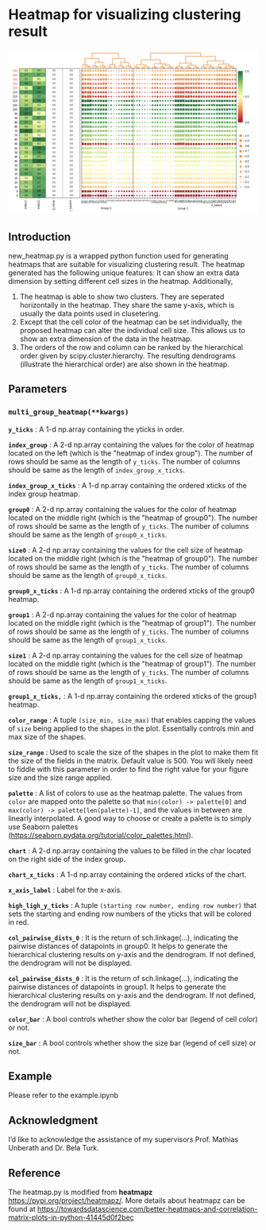 # Heatmap for visualizing clustering result
![Image text](https://github.com/UeFan/Heatmap-for-visualizing-clustering-result/blob/master/example.png)



Introduction
---------------

new_heatmap.py is a wrapped python function used for generating heatmaps that are suitable for visualizing clustering result. 
The heatmap generated has the following unique features:
It can show an extra data dimension by setting different cell sizes in the heatmap. Additionally, 

1. The heatmap is able to show two clusters. They are seperated horizontally in the heatmap. They share the same y-axis, which is usually the data points used in clusetering.
2. Except that the cell color of the heatmap can be set individually, the proposed heatmap can alter the individual cell size. This allows us to show an extra dimension of the data in the heatmap.
3. The orders of the row and column can be ranked by the hierarchical order given by scipy.cluster.hierarchy. The resulting dendrograms (illustrate the hierarchical order) are also shown in the heatmap.


Parameters
---------------

### **`multi_group_heatmap(**kwargs)`**

**`y_ticks`** : A 1-d np.array containing the yticks in order.

**`index_group`** : A 2-d np.array containing the values for the color of heatmap located on the left (which is the "heatmap of index group"). The number of rows should be same as the length of `y_ticks`. The number of columns should be same as the length of `index_group_x_ticks`.

**`index_group_x_ticks`** : A 1-d np.array containing the ordered xticks of the index group heatmap.

**`group0`** : A 2-d np.array containing the values for the color of heatmap located on the middle right (which is the "heatmap of group0"). The number of rows should be same as the length of `y_ticks`. The number of columns should be same as the length of `group0_x_ticks`.

**`size0`** : A 2-d np.array containing the values for the cell size of heatmap located on the middle right (which is the "heatmap of group0"). The number of rows should be same as the length of `y_ticks`. The number of columns should be same as the length of `group0_x_ticks`.

**`group0_x_ticks`** : A 1-d np.array containing the ordered xticks of the group0 heatmap.

**`group1`** : A 2-d np.array containing the values for the color of heatmap located on the middle right (which is the "heatmap of group1"). The number of rows should be same as the length of `y_ticks`. The number of columns should be same as the length of `group1_x_ticks`.

**`size1`** : A 2-d np.array containing the values for the cell size of heatmap located on the middle right (which is the "heatmap of group1"). The number of rows should be same as the length of `y_ticks`. The number of columns should be same as the length of `group1_x_ticks`.

**`group1_x_ticks,`** : A 1-d np.array containing the ordered xticks of the group1 heatmap.

**`color_range`** : A tuple `(size_min, size_max)` that enables capping the values of `size` being applied to the shapes in the plot. Essentially controls min and max size of the shapes. 

**`size_range`** : Used to scale the size of the shapes in the plot to make them fit the size of the fields in the matrix. Default value is 500. You will likely need to fiddle with this parameter in order to find the right value for your figure size and the size range applied.

**`palette`** : A list of colors to use as the heatmap palette. The values from `color` are mapped onto the palette so that `min(color) -> palette[0]` and `max(color) -> palette[len(palette)-1]`, and the values in between are linearly interpolated. A good way to choose or create a palette is to simply use Seaborn palettes (https://seaborn.pydata.org/tutorial/color_palettes.html).

**`chart`** : A 2-d np.array containing the values to be filled in the char located on the right side of the index group. 

**`chart_x_ticks`** : A 1-d np.array containing the ordered xticks of the chart.

**`x_axis_label`** : Label for the x-axis.

**`high_ligh_y_ticks`** : A tuple `(starting row number, ending row number)` that sets the starting and ending row numbers of the yticks that will be colored in red.

**`col_pairwise_dists_0`** : It is the return of sch.linkage(...), indicating the pairwise distances of datapoints in group0. It helps to generate the hierarchical clustering results on y-axis and the dendrogram. If not defined, the dendrogram will not be displayed.

**`col_pairwise_dists_0`** : It is the return of sch.linkage(...), indicating the pairwise distances of datapoints in group1. It helps to generate the hierarchical clustering results on y-axis and the dendrogram. If not defined, the dendrogram will not be displayed.

**`color_bar`** : A bool controls whether show the color bar (legend of cell color) or not.

**`size_bar`** : A bool controls whether show the size bar (legend of cell size) or not.


Example
---------------

Please refer to the example.ipynb

Acknowledgment
---------------

I’d like to acknowledge the assistance of my supervisors Prof. Mathias Unberath and Dr. Bela Turk.


Reference
---------------

The heatmap.py is modified from **heatmapz** https://pypi.org/project/heatmapz/.
More details about heatmapz can be found at https://towardsdatascience.com/better-heatmaps-and-correlation-matrix-plots-in-python-41445d0f2bec

